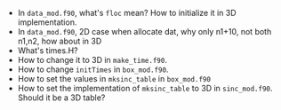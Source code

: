 - In `data_mod.f90`, what's `floc` mean? How to initialize it in 3D implementation.
- In `data_mod.f90`, 2D case when allocate dat, why only n1+10, not both n1,n2, how about in 3D
- What's times.H?
- How to change it to 3D in `make_time.f90`.
- How to change `initTimes` in `box_mod.f90`.
- How to set the values in `mksinc_table` in `box_mod.f90`
- How to set the implementation of `mksinc_table` to 3D in `sinc_mod.f90`. Should it be a 3D table?
